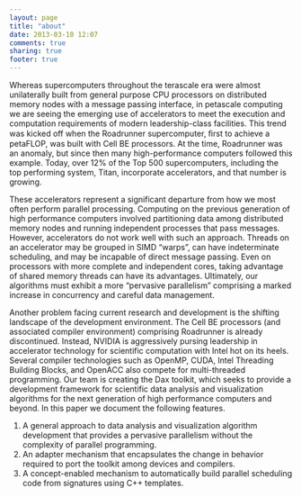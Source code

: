```yaml
---
layout: page
title: "about"
date: 2013-03-10 12:07
comments: true
sharing: true
footer: true
---
```


Whereas supercomputers throughout the terascale era were almost unilaterally built
from general purpose CPU processors on distributed memory nodes with a message passing
interface, in petascale computing we are seeing the emerging use of accelerators to meet the execution and computation
requirements of modern leadership-class facilities. This trend was kicked off when the Roadrunner supercomputer, ﬁrst to
achieve a petaFLOP, was built with Cell BE processors. At the time, Roadrunner was an anomaly, but since then many
high-performance computers followed this example. Today, over 12% of the Top 500 supercomputers, including the top
performing system, Titan, incorporate accelerators, and that number is growing.


These accelerators represent a significant departure from how we most often perform parallel processing. Computing
on the previous generation of high performance computers involved partitioning data among distributed memory nodes
and running independent processes that pass messages. However, accelerators do not work well with such an approach.
Threads on an accelerator may be grouped in SIMD “warps”, can have indeterminate scheduling, and may be incapable of
direct message passing. Even on processors with more complete and independent cores, taking advantage of shared
memory threads can have its advantages. Ultimately, our algorithms must exhibit a more “pervasive parallelism”
comprising a marked increase in concurrency and careful data management.


Another problem facing current research and development is the shifting landscape of the development environment.
The Cell BE processors (and associated compiler environment) comprising Roadrunner is already discontinued. Instead,
NVIDIA is aggressively pursing leadership in accelerator technology for scientific computation with Intel hot on its
heels. Several compiler technologies such as OpenMP, CUDA, Intel Threading Building Blocks, and OpenACC also compete
for multi-threaded programming. Our team is creating the Dax toolkit, which seeks to provide a development framework for scientific data analysis
and visualization algorithms for the next generation of high performance computers and beyond. In this paper we document the following features.

1. A general approach to data analysis and visualization algorithm development that provides a pervasive parallelism without the complexity of parallel programming.
2. An adapter mechanism that encapsulates the change in behavior required to port the toolkit among devices and compilers.
3. A concept-enabled mechanism to automatically build parallel scheduling code from signatures using C++ templates.
